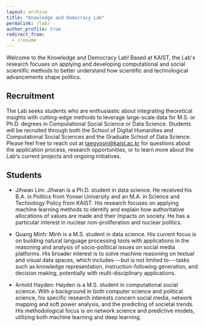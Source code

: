 ```yaml
---
layout: archive
title: "Knowledge and Democracy Lab"
permalink: /lab/
author_profile: true
redirect_from:
  - /resume
---
```


Welcome to the Knowledge and Democracy Lab! Based at KAIST, the Lab's research focuses on applying and developing computational and social scientific methods to better understand how scientific and technological advancements shape politics. 

## Recruitment

The Lab seeks students who are enthusiastic about integrating theoretical insights with cutting-edge methods to leverage large-scale data for M.S. or Ph.D. degrees in Computational Social Science or Data Science. Students will be recruited through both the School of Digital Humanities and Computational Social Sciences and the Graduate School of Data Science. Please feel free to reach out at taegyoon@kaist.ac.kr for questions about the application process, research opportunities, or to learn more about the Lab's current projects and ongoing initiatives.

## Students

- Jihwan Lim: Jihwan is a Ph.D. student in data science. He received his B.A. in Politics from Yonsei University and an M.A. in Science and Technology Policy from KAIST. His research focuses on applying machine learning methods to identify and explain how authoritative allocations of values are made and their impacts on society. He has a particular interest in nuclear non-proliferation and nuclear politics.

- Quang Minh: Minh is a M.S. student in data science. His current focus is on building natural language processing tools with applications in the reasoning and analysis of socio-political issues on social media platforms. His broader interest is to solve machine reasoning on textual and visual data spaces, which includes---but is not limited to---tasks such as knowledge representation, instruction-following generation, and decision making, potentially with multi-disciplinary applications.

- Arnold Hayden: Hayden is a M.S. student in computational social science. With a background in both computer science and political science, his specific research interests concern social media, network mapping and soft power analysis, and the predicting of societal trends. His methodological focus is on network science and predictive models, utilizing both machine learning and deep learning.
   




